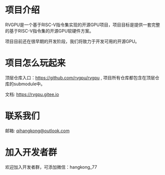 # 项目介绍

RVGPU是一个基于RISC-V指令集实现的开源GPU项目，项目目标是提供一套完整的基于RISC-V指令集的开源GPU软硬件方案。

项目目前还在很早期的开发阶段，我们将致力于开发可用的开源GPU。

# 项目怎么玩起来

顶层仓库入口：https://github.com/rvgpu/rvgpu , 项目所有仓库都包含在顶层仓库的submodule中。

文档: https://rvgpu.gitee.io

# 联系我们
邮箱:
qihangkong@outlook.com

# 加入开发者群
欢迎加入开发者群，可添加微信：hangkong_77
